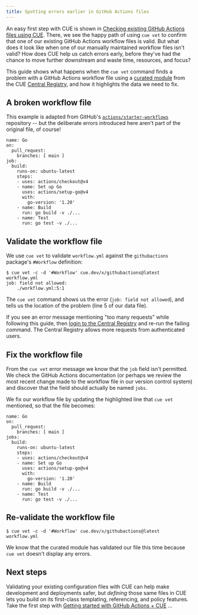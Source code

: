 ```yaml
---
title: Spotting errors earlier in GitHub Actions files
---
```


An easy first step with CUE is shown in
[Checking existing GitHub Actions files using CUE](../checking-existing-github-actions-files/index.md).
There, we see the happy path of using `cue vet` to confirm that one of our
existing GitHub Actions workflow files is valid.
But what does it look like when one of our manually maintained workflow files
isn't valid?
How does CUE help us catch errors early, before they've had the chance to move
further downstream and waste time, resources, and focus?

This guide shows what happens when the `cue vet` command finds a problem with a
GitHub Actions workflow file using a
[curated module](/getting-started/github-actions-workflows/) from the
CUE [Central Registry](https://registry.cue.works),
and how it highlights the data we need to fix.

<!--more-->

## A broken workflow file

This example is adapted from GitHub's
[`actions/starter-workflows`](https://github.com/actions/starter-workflows/blob/main/ci/go.yml)
repository -- but the deliberate errors introduced here aren't part
of the original file, of course!

``` { .yml title="workflow.yml" }
name: Go
on:
  pull_request:
    branches: [ main ]
job:
  build:
    runs-on: ubuntu-latest
    steps:
    - uses: actions/checkout@v4
    - name: Set up Go
      uses: actions/setup-go@v4
      with:
        go-version: '1.20'
    - name: Build
      run: go build -v ./...
    - name: Test
      run: go test -v ./...
```

## Validate the workflow file

We use `cue vet` to validate `workflow.yml` against the `githubactions` package's `#Workflow` definition:

``` { .shell-session title="TERMINAL" data-copy="cue vet -c -d &#39;#Workflow&#39; cue.dev/x/githubactions@latest workflow.yml" }
$ cue vet -c -d '#Workflow' cue.dev/x/githubactions@latest workflow.yml
job: field not allowed:
    ./workflow.yml:5:1
```

The `cue vet` command shows us the error (`job: field not allowed`), and tells
us the location of the problem (line 5 of our data file).

If you see an error message mentioning "too many requests" while following this
guide, then
[login to the Central Registry](../login-central-registry.md)
and re-run the failing command.
The Central Registry allows more requests from authenticated users.

## Fix the workflow file

From the `cue vet` error message we know that the `job` field isn't permitted.
We check the GitHub Actions documentation (or perhaps we review the most recent
change made to the workflow file in our version control system) and discover
that the field should actually be named `jobs`.

We fix our workflow file by updating the highlighted line that `cue vet`
mentioned, so that the file becomes:

``` { .yml title="workflow.yml" hl_lines=7 }
name: Go
on:
  pull_request:
    branches: [ main ]
jobs:
  build:
    runs-on: ubuntu-latest
    steps:
    - uses: actions/checkout@v4
    - name: Set up Go
      uses: actions/setup-go@v4
      with:
        go-version: '1.20'
    - name: Build
      run: go build -v ./...
    - name: Test
      run: go test -v ./...
```

## Re-validate the workflow file

``` { .shell-session title="TERMINAL" data-copy="cue vet -c -d &#39;#Workflow&#39; cue.dev/x/githubactions@latest workflow.yml" }
$ cue vet -c -d '#Workflow' cue.dev/x/githubactions@latest workflow.yml
```

We know that the curated module has validated our file this time because `cue
vet` doesn't display any errors.

## Next steps

Validating your existing configuration files with CUE can help make development
and deployments safer, but *defining* those same files in CUE lets you build on
its first-class templating, referencing, and policy features. Take the first
step with
[Getting started with GitHub Actions + CUE](../getting-started-with-github-actions-cue/index.md)
...
